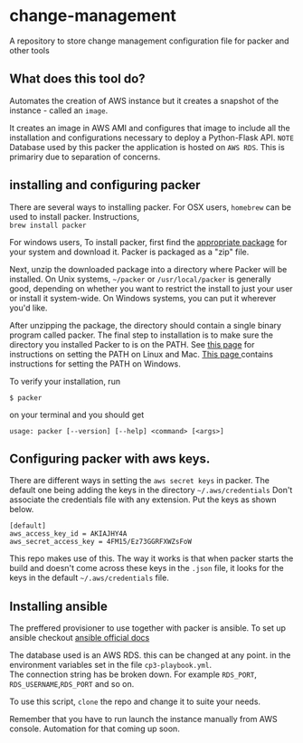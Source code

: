 # change-management
A repository to store change management configuration file for packer and other tools

## What does  this tool do?
Automates the creation of AWS instance but it creates a snapshot of the instance - called an  `image`.

It creates an image in AWS AMI and configures that image to include all the installation and configurations necessary to deploy a Python-Flask API.
`NOTE` Database used by this packer the application is hosted on `AWS RDS`. This is primariry due to separation of concerns. 

## installing and configuring packer

There are several ways to installing packer. For OSX users, `homebrew` can be used to install packer. Instructions,   
`brew install packer`  

For windows users, To install packer, first find the [appropriate package](https://www.packer.io/downloads.html) for your system and download it. Packer is packaged as a "zip" file.

Next, unzip the downloaded package into a directory where Packer will be installed. On Unix systems, `~/packer` or `/usr/local/packer` is generally good, depending on whether you want to restrict the install to just your user or install it system-wide. On Windows systems, you can put it wherever you'd like.

After unzipping the package, the directory should contain a single binary program called packer. The final step to installation is to make sure the directory you installed Packer to is on the PATH. See [this page](https://stackoverflow.com/questions/14637979/how-to-permanently-set-path-on-linux) for instructions on setting the PATH on Linux and Mac. [ This page ](https://stackoverflow.com/questions/1618280/where-can-i-set-path-to-make-exe-on-windows) contains instructions for setting the PATH on Windows.

To verify your installation, run  

`$ packer`   

on your terminal and you should get  

`usage: packer [--version] [--help] <command> [<args>]`

## Configuring packer with aws keys.

There are different ways in setting the `aws secret keys` in packer. The default one being adding the keys in the directory `~/.aws/credentials` 
Don't associate the credentials file with any extension. Put the keys as shown below.

`[default] `  
    `aws_access_key_id = AKIAJHY4A`    
    `aws_secret_access_key = 4FM15/Ez73GGRFXWZsFoW`

This repo makes use of this. The way it works is that when packer starts the build and doesn't come across these keys in the `.json` file, it looks for the keys in the default `~/.aws/credentials` file. 

## Installing ansible

The preffered provisioner to use together with packer is ansible. To set up ansible checkout [ansible official docs](https://docs.ansible.com/ansible/latest/installation_guide/intro_installation.html)

The database used is an AWS RDS. this can be changed at any point. in the environment variables set in the file `cp3-playbook.yml`.   
 The connection string has be broken down. For example `RDS_PORT`, `RDS_USERNAME`,`RDS_PORT` and so on.

To use this script, `clone` the repo and change it to suite your needs.

Remember that you have to run launch the instance manually from AWS console. Automation for that coming up soon.

